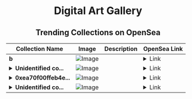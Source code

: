 <div align="center">

# Digital Art Gallery

## Trending Collections on OpenSea

| Collection Name                       | Image                                                                                     | Description                       | OpenSea Link                                                                                          |
|---------------------------------------|-------------------------------------------------------------------------------------------|-----------------------------------|--------------------------------------------------------------------------------------------------------|
| **b** | ![Image](https://i.seadn.io/s/raw/files/60425129d8b9674a48735150e2622dcb.jpg?w=500&auto=format?w=200&auto=format) |  | <details><summary>Link</summary>[b](https://opensea.io/collection/b-15949)</details> |
| **<details><summary>Unidentified co...</summary>Unidentified contract 71b7bfb2-b7bc-473c-9d54-e0c4f0a54dc1</details>** | ![Image](https://i.seadn.io/s/raw/files/a837708742ad8afcb35eb60ba787976d.jpg?w=500&auto=format?w=200&auto=format) |  | <details><summary>Link</summary>[Unidentified contract 71b7bfb2-b7bc-473c-9d54-e0c4f0a54dc1](https://opensea.io/collection/unidentified-contract-71b7bfb2-b7bc-473c-9d54-e0c4)</details> |
| **<details><summary>0xea70f00ffeb4e...</summary>0xea70f00ffeb4efa5f3ee3b1b078ee6a54d8528af</details>** | ![Image](https://i.seadn.io/s/raw/files/0120dbe70465f91ae019e541cba50a56.jpg?w=500&auto=format?w=200&auto=format) |  | <details><summary>Link</summary>[0xea70f00ffeb4efa5f3ee3b1b078ee6a54d8528af](https://opensea.io/collection/0xea70f00ffeb4efa5f3ee3b1b078ee6a54d8528af)</details> |
| **<details><summary>Unidentified co...</summary>Unidentified contract a7f0f8e4-2e58-4139-9f96-5759d2b697e8</details>** | ![Image](https://i.seadn.io/s/raw/files/fff116e888e00a72dce6428f32b4ae84.jpg?w=500&auto=format?w=200&auto=format) |  | <details><summary>Link</summary>[Unidentified contract a7f0f8e4-2e58-4139-9f96-5759d2b697e8](https://opensea.io/collection/unidentified-contract-a7f0f8e4-2e58-4139-9f96-5759)</details> |

</div>